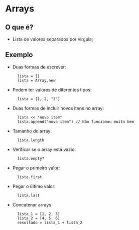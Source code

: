# Arrays

## O que é?

* Lista de valores separados por virgula;

## Exemplo

* Duas formas de escrever:

        lista = []
        lista = Array.new

* Podem ter valores de diferentes tipos:

        lista = [1, 2, "3"]

* Duas formas de incluir novos itens no array:

        lista << "novo item"
        lista.append("novo item") // Não funcionou muito bem

* Tamanho do array:

        lista.length

* Verificar se o array está vazio:

        lista.empty? 

* Pegar o primeiro valor:

        lista.first

* Pegar o último valor:

        lista.last

* Concatenar arrays

        lista_1 = [1, 2, 3]
        lista_2 = [4, 5, 6]
        resultado = lista_1 + lista_2
    